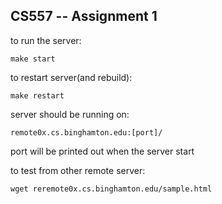 ## CS557 -- Assignment 1

to run the server: 

``
make start
``

to restart server(and rebuild):

``
make restart
``

server should be running on:

``
remote0x.cs.binghamton.edu:[port]/
``

port will be printed out when the server start


to test from other remote server:

``
wget reremote0x.cs.binghamton.edu/sample.html
``


